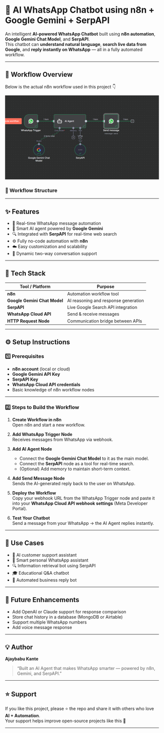 # 🤖 AI WhatsApp Chatbot using n8n + Google Gemini + SerpAPI

An intelligent **AI-powered WhatsApp Chatbot** built using **n8n automation**, **Google Gemini Chat Model**, and **SerpAPI**.  
This chatbot can **understand natural language**, **search live data from Google**, and **reply instantly on WhatsApp** — all in a fully automated workflow.

---

## 🧠 Workflow Overview

Below is the actual n8n workflow used in this project 👇  

![Workflow Screenshot](https://github.com/Ajay3699-editor/Whatsapp-AI-Agent-with-n8n/blob/98c2a80c873e5c17b955ce292cd67455fc4ff647/Screenshot%202025-10-27%20101705.png)

### 🔄 Workflow Structure

---

## ✨ Features

- 💬 Real-time WhatsApp message automation  
- 🧠 Smart AI agent powered by **Google Gemini**  
- 🔍 Integrated with **SerpAPI** for real-time web search  
- ⚙️ Fully no-code automation with **n8n**  
- ☁️ Easy customization and scalability  
- 🔄 Dynamic two-way conversation support  

---

## 🧩 Tech Stack

| Tool / Platform | Purpose |
|------------------|----------|
| **n8n** | Automation workflow tool |
| **Google Gemini Chat Model** | AI reasoning and response generation |
| **SerpAPI** | Live Google Search API integration |
| **WhatsApp Cloud API** | Send & receive messages |
| **HTTP Request Node** | Communication bridge between APIs |

---

## ⚙️ Setup Instructions

### 1️⃣ Prerequisites

- **n8n account** (local or cloud)  
- **Google Gemini API Key**  
- **SerpAPI Key**  
- **WhatsApp Cloud API credentials**  
- Basic knowledge of n8n workflow nodes  

---

### 2️⃣ Steps to Build the Workflow

1. **Create Workflow in n8n**  
   Open n8n and start a new workflow.  

2. **Add WhatsApp Trigger Node**  
   Receives messages from WhatsApp via webhook.  

3. **Add AI Agent Node**  
   - Connect the **Google Gemini Chat Model** to it as the main model.  
   - Connect the **SerpAPI** node as a tool for real-time search.  
   - (Optional) Add memory to maintain short-term context.  

4. **Add Send Message Node**  
   Sends the AI-generated reply back to the user on WhatsApp.  

5. **Deploy the Workflow**  
   Copy your webhook URL from the WhatsApp Trigger node and paste it into your **WhatsApp Cloud API webhook settings** (Meta Developer Portal).  

6. **Test Your Chatbot**  
   Send a message from your WhatsApp → the AI Agent replies instantly.

---

## 🧠 Use Cases

- 🧾 AI customer support assistant  
- 🧠 Smart personal WhatsApp assistant  
- 🔍 Information retrieval bot using SerpAPI  
- 🎓 Educational Q&A chatbot  
- 🔔 Automated business reply bot  

---

## 🚀 Future Enhancements

- Add OpenAI or Claude support for response comparison  
- Store chat history in a database (MongoDB or Airtable)  
- Support multiple WhatsApp numbers  
- Add voice message response  

---

## 💡 Author

**Ajaybabu Kante**  
> “Built an AI Agent that makes WhatsApp smarter — powered by n8n, Gemini, and SerpAPI.”

---

## ⭐ Support

If you like this project, please ⭐ the repo and share it with others who love **AI + Automation**.  
Your support helps improve open-source projects like this 🚀

---


